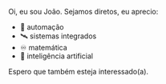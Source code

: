 Oi, eu sou João. Sejamos diretos, eu aprecio:
- 🤖 automação
- 🛰️ sistemas integrados
- ♾️ matemática
- 🥸 inteligência artificial

Espero que também esteja interessado(a).
